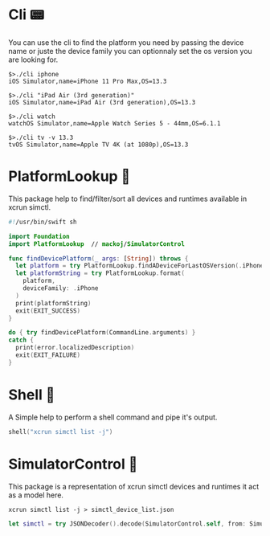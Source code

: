 # Cli 📟

You can use the cli to find the platform you need by passing the device name or juste the device family you can optionnaly set the os version you are looking for.

```shell
$>./cli iphone
iOS Simulator,name=iPhone 11 Pro Max,OS=13.3
```

```shell
$>./cli "iPad Air (3rd generation)"
iOS Simulator,name=iPad Air (3rd generation),OS=13.3
```

```shell
$>./cli watch
watchOS Simulator,name=Apple Watch Series 5 - 44mm,OS=6.1.1
```

```shell
$>./cli tv -v 13.3
tvOS Simulator,name=Apple TV 4K (at 1080p),OS=13.3
```

# PlatformLookup 🔎

This package help to find/filter/sort all devices and runtimes available in xcrun simctl.

```swift
#!/usr/bin/swift sh

import Foundation
import PlatformLookup  // mackoj/SimulatorControl

func findDevicePlatform(_ args: [String]) throws {
  let platform = try PlatformLookup.findADeviceForLastOSVersion(.iPhone)
  let platformString = try PlatformLookup.format(
    platform,
    deviceFamily: .iPhone
  )
  print(platformString)
  exit(EXIT_SUCCESS)
}

do { try findDevicePlatform(CommandLine.arguments) }
catch {
  print(error.localizedDescription)
  exit(EXIT_FAILURE)
}
```

# Shell 🐚

A Simple help to perform a shell command and pipe it's output.

```swift
shell("xcrun simctl list -j")
```

# SimulatorControl 📲

This package is a representation of xcrun simctl devices and runtimes it act as a model here.

```shell
xcrun simctl list -j > simctl_device_list.json
```
```swift
let simctl = try JSONDecoder().decode(SimulatorControl.self, from: SimulatorControlJSONData)
```

